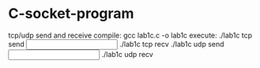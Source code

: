 # C-socket-program
tcp/udp send and receive
compile:
gcc lab1c.c -o lab1c
execute:
./lab1c tcp send <ip> <port> <input filename>
./lab1c tcp recv <ip> <port> <output filename>
./lab1c udp send <ip> <port> <input filename>
./lab1c udp recv <ip> <port> <output filename>
